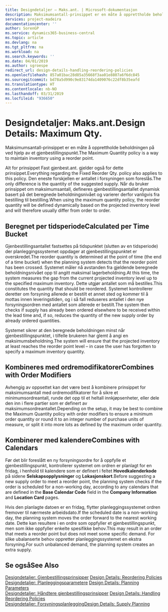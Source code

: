 ```yaml
---
title: Designdetaljer – Maks.ant. | Microsoft-dokumentasjon
description: Maksimumsantall-prinsippet er en måte å opprettholde beholdningen på ved hjelp av et gjenbestillingspunkt.
services: project-madeira
documentationcenter: ''
author: SorenGP
ms.service: dynamics365-business-central
ms.topic: article
ms.devlang: na
ms.tgt_pltfrm: na
ms.workload: na
ms.search.keywords: ''
ms.date: 04/01/2019
ms.author: sgroespe
redirect_url: design-details-handling-reordering-policies
ms.openlocfilehash: 857a01bac28d85a35668f3aa01e8807a6f6dc845
ms.sourcegitcommit: bd78a5d990c9e83174da1409076c22df8b35eafd
ms.translationtype: HT
ms.contentlocale: nb-NO
ms.lasthandoff: 03/31/2019
ms.locfileid: "936650"
---
```

# <a name="design-details-maximum-qty"></a><span data-ttu-id="e4ae2-103">Designdetaljer: Maks.ant.</span><span class="sxs-lookup"><span data-stu-id="e4ae2-103">Design Details: Maximum Qty.</span></span>
<span data-ttu-id="e4ae2-104">Maksimumsantall-prinsippet er en måte å opprettholde beholdningen på ved hjelp av et gjenbestillingspunkt.</span><span class="sxs-lookup"><span data-stu-id="e4ae2-104">The Maximum Quantity policy is a way to maintain inventory using a reorder point.</span></span>  

 <span data-ttu-id="e4ae2-105">Alt for prinsippet Fast gjenbest.ant. gjelder også for dette prinsippet.</span><span class="sxs-lookup"><span data-stu-id="e4ae2-105">Everything regarding the Fixed Reorder Qty. policy also applies to this policy.</span></span> <span data-ttu-id="e4ae2-106">Den eneste forskjellen er antallet i forsyningen som foreslås.</span><span class="sxs-lookup"><span data-stu-id="e4ae2-106">The only difference is the quantity of the suggested supply.</span></span> <span data-ttu-id="e4ae2-107">Når du bruker prinsippet om maksimumsantall, defineres gjenbestillingsantallet dynamisk basert på det beregnede beholdningsnivået og varierer derfor vanligvis fra bestilling til bestilling.</span><span class="sxs-lookup"><span data-stu-id="e4ae2-107">When using the maximum quantity policy, the reorder quantity will be defined dynamically based on the projected inventory level and will therefore usually differ from order to order.</span></span>  

## <a name="calculated-per-time-bucket"></a><span data-ttu-id="e4ae2-108">Beregnet per tidsperiode</span><span class="sxs-lookup"><span data-stu-id="e4ae2-108">Calculated per Time Bucket</span></span>  
 <span data-ttu-id="e4ae2-109">Gjenbestillingsantallet fastsettes på tidspunktet (slutten av en tidsperiode) der planleggingssystemet oppdager at gjenbestillingspunktet er overskredet.</span><span class="sxs-lookup"><span data-stu-id="e4ae2-109">The reorder quantity is determined at the point of time (the end of a time bucket) when the planning system detects that the reorder point has been crossed.</span></span> <span data-ttu-id="e4ae2-110">Systemet måler nå avstanden fra gjeldende beregnede beholdningsnivået opp til angitt maksimal lagerbeholdning.</span><span class="sxs-lookup"><span data-stu-id="e4ae2-110">At this time, the system measures the gap from the current projected inventory level up to the specified maximum inventory.</span></span> <span data-ttu-id="e4ae2-111">Dette utgjør antallet som må bestilles.</span><span class="sxs-lookup"><span data-stu-id="e4ae2-111">This constitutes the quantity that should be reordered.</span></span> <span data-ttu-id="e4ae2-112">Systemet kontrollerer deretter om forsyning allerede er bestilt et annet sted og kommer til å mottas innen leveringstiden, og i så fall reduseres antallet i den nye forsyningsordren med antallet som allerede er bestilt.</span><span class="sxs-lookup"><span data-stu-id="e4ae2-112">The system then checks if supply has already been ordered elsewhere to be received within the lead time and, if so, reduces the quantity of the new supply order by already ordered quantities.</span></span>  

 <span data-ttu-id="e4ae2-113">Systemet sikrer at den beregnede beholdningen minst når gjenbestillingspunktet, i tilfelle brukeren har glemt å angi en maksimumsbeholdning.</span><span class="sxs-lookup"><span data-stu-id="e4ae2-113">The system will ensure that the projected inventory at least reaches the reorder point level – in case the user has forgotten to specify a maximum inventory quantity.</span></span>  

## <a name="combines-with-order-modifiers"></a><span data-ttu-id="e4ae2-114">Kombineres med ordremodifikatorer</span><span class="sxs-lookup"><span data-stu-id="e4ae2-114">Combines with Order Modifiers</span></span>  
 <span data-ttu-id="e4ae2-115">Avhengig av oppsettet kan det være best å kombinere prinsippet for maksimumsantall med ordremodifikatorer for å sikre et minimumsordreantall, runde det opp til et heltall innkjøpsenheter, eller dele den inn i flere partier som er definert av maksimumsordreantallet.</span><span class="sxs-lookup"><span data-stu-id="e4ae2-115">Depending on the setup, it may be best to combine the Maximum Quantity policy with order modifiers to ensure a minimum order quantity or round it to an integer number of purchase units of measure, or split it into more lots as defined by the maximum order quantity.</span></span>  

## <a name="combines-with-calendars"></a><span data-ttu-id="e4ae2-116">Kombinerer med kalendere</span><span class="sxs-lookup"><span data-stu-id="e4ae2-116">Combines with Calendars</span></span>  
 <span data-ttu-id="e4ae2-117">Før det blir foreslått en ny forsyningsordre for å oppfylle et gjenbestillingspunkt, kontrollerer systemet om ordren er planlagt for en fridag, i henhold til kalendere som er definert i feltet **Hovedkalenderkode** på sidene **Selskapsopplysninger** og **Lokasjonskort**.</span><span class="sxs-lookup"><span data-stu-id="e4ae2-117">Before suggesting a new supply order to meet a reorder point, the planning system checks if the order is scheduled for a non-working day, according to any calendars that are  defined in the **Base Calendar Code** field in the **Company Information** and **Location Card** pages.</span></span>  

 <span data-ttu-id="e4ae2-118">Hvis den planlagte datoen er en fridag, flytter planleggingssystemet ordren fremover til nærmeste arbeidsdato.</span><span class="sxs-lookup"><span data-stu-id="e4ae2-118">If the scheduled date is a non-working day, the planning system moves the order forward to the nearest working date.</span></span> <span data-ttu-id="e4ae2-119">Dette kan resultere i en ordre som oppfyller et gjenbestillingspunkt, men som ikke oppfyller enkelte spesifikke behov.</span><span class="sxs-lookup"><span data-stu-id="e4ae2-119">This may result in an order that meets a reorder point but does not meet some specific demand.</span></span> <span data-ttu-id="e4ae2-120">For slike ubalanserte behov oppretter planleggingssystemet en ekstra forsyning.</span><span class="sxs-lookup"><span data-stu-id="e4ae2-120">For such unbalanced demand, the planning system creates an extra supply.</span></span>  

## <a name="see-also"></a><span data-ttu-id="e4ae2-121">Se også</span><span class="sxs-lookup"><span data-stu-id="e4ae2-121">See Also</span></span>  
 <span data-ttu-id="e4ae2-122">[Designdetaljer: Gjenbestillingsprinsipper](design-details-reordering-policies.md) </span><span class="sxs-lookup"><span data-stu-id="e4ae2-122">[Design Details: Reordering Policies](design-details-reordering-policies.md) </span></span>  
 <span data-ttu-id="e4ae2-123">[Designdetaljer: Planleggingsparametere](design-details-planning-parameters.md) </span><span class="sxs-lookup"><span data-stu-id="e4ae2-123">[Design Details: Planning Parameters](design-details-planning-parameters.md) </span></span>  
 <span data-ttu-id="e4ae2-124">[Designdetaljer: Håndtere gjenbestillingsprinsipper](design-details-handling-reordering-policies.md) </span><span class="sxs-lookup"><span data-stu-id="e4ae2-124">[Design Details: Handling Reordering Policies](design-details-handling-reordering-policies.md) </span></span>  
 [<span data-ttu-id="e4ae2-125">Designdetaljer: Forsyningsplanlegging</span><span class="sxs-lookup"><span data-stu-id="e4ae2-125">Design Details: Supply Planning</span></span>](design-details-supply-planning.md)
